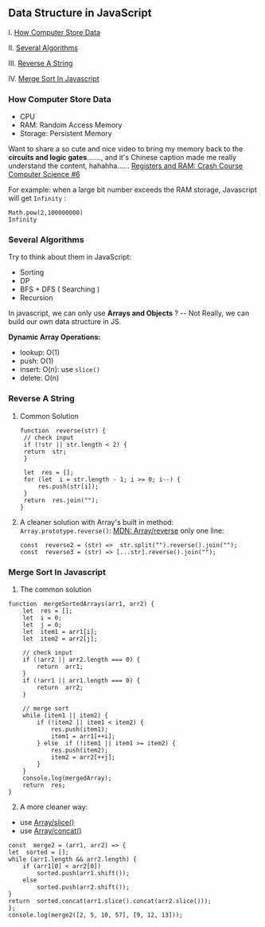 ## Data Structure in JavaScript

I. [How Computer Store Data](#how-computer-store-data)

II. [Several Algorithms](#several-algorithms)

III. [Reverse A String](#reverse-a-string)

IV. [Merge Sort In Javascript](#merge-sort-in-javascript)

### How Computer Store Data

- CPU
- RAM: Random Access Memory
- Storage: Persistent Memory

Want to share a so cute and nice video to bring my memory back to the **circuits and logic gates**......., and it's Chinese caption made me really understand the content, hahahha......
[Registers and RAM: Crash Course Computer Science #6](https://www.youtube.com/watch?v=fpnE6UAfbtU)

For example: when a large bit number exceeds the RAM storage, Javascript will get `Infinity` :

```
Math.pow(2,100000000)
Infinity
```

### Several Algorithms

Try to think about them in JavaScript:

- Sorting
- DP
- BFS + DFS ( Searching )
- Recursion

In javascript, we can only use **Arrays and Objects** ?
-- Not Really, we can build our own data structure in JS.

**Dynamic Array Operations:**

- lookup: O(1)
- push: O(1)
- insert: O(n): use `slice()`
- delete: O(n)

### Reverse A String

1. Common Solution

   ```
   function  reverse(str) {
   	// check input
   	if (!str || str.length < 2) {
   	return  str;
   	}

   	let  res = [];
   	for (let  i = str.length - 1; i >= 0; i--) {
   		res.push(str[i]);
   	}
   	return  res.join("");
   }
   ```

2. A cleaner solution with Array's built in method: `Array.prototype.reverse()`: [MDN: Array/reverse](https://developer.mozilla.org/en-US/docs/Web/JavaScript/Reference/Global_Objects/Array/reverse)
   only one line:
   ```
   const  reverse2 = (str) =>  str.split("").reverse().join("");
   const  reverse3 = (str) => [...str].reverse().join("");
   ```

### Merge Sort In Javascript

1. The common solution

```
function  mergeSortedArrays(arr1, arr2) {
	let  res = [];
	let  i = 0;
	let  j = 0;
	let  item1 = arr1[i];
	let  item2 = arr2[j];

	// check input
	if (!arr2 || arr2.length === 0) {
		return  arr1;
	}
	if (!arr1 || arr1.length === 0) {
		return  arr2;
	}

	// merge sort
	while (item1 || item2) {
		if (!item2 || item1 < item2) {
			res.push(item1);
			item1 = arr1[++i];
		} else  if (!item1 || item1 >= item2) {
			res.push(item2);
			item2 = arr2[++j];
		}
	}
	console.log(mergedArray);
	return  res;
}
```

2. A more cleaner way:

- use [Array/slice()](https://developer.mozilla.org/en-US/docs/Web/JavaScript/Reference/Global_Objects/Array/slice)
- use [Array/concat()](https://developer.mozilla.org/en-US/docs/Web/JavaScript/Reference/Global_Objects/Array/concat)

```
const  merge2 = (arr1, arr2) => {
let  sorted = [];
while (arr1.length && arr2.length) {
	if (arr1[0] < arr2[0])
		sorted.push(arr1.shift());
	else
		sorted.push(arr2.shift());
}
return  sorted.concat(arr1.slice().concat(arr2.slice()));
};
console.log(merge2([2, 5, 10, 57], [9, 12, 13]));
```
